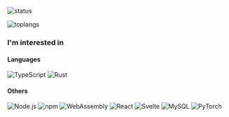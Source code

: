 

![status](https://github-readme-stats.vercel.app/api?username=lshqqytiger&show_icons=true)

![toplangs](https://github-readme-stats.vercel.app/api/top-langs/?username=lshqqytiger)

### I'm interested in

#### Languages

<img alt="TypeScript" src="https://img.shields.io/badge/TypeScript-%2300599C.svg?style=flat-square&logo=TypeScript&logoColor=white"/> <img alt="Rust" src="https://img.shields.io/badge/Rust-%2300599C.svg?style=flat-square&logo=rust&logoColor=white"/> 

#### Others

<img alt="Node.js" src="https://img.shields.io/badge/Node.js-%2300599C.svg?style=flat-square&logo=Node.js&logoColor=white"/> <img alt="npm" src="https://img.shields.io/badge/npm-%2300599C.svg?style=flat-square&logo=npm&logoColor=white"/> <img alt="WebAssembly" src="https://img.shields.io/badge/WebAssembly-%2300599C.svg?style=flat-square&logo=WebAssembly&logoColor=white"/> <img alt="React" src="https://img.shields.io/badge/React-%2300599C.svg?style=flat-square&logo=React&logoColor=white"/> <img alt="Svelte" src="https://img.shields.io/badge/Svelte-%2300599C.svg?style=flat-square&logo=Svelte&logoColor=white"/> <img alt="MySQL" src="https://img.shields.io/badge/MySQL-%2300599C.svg?style=flat-square&logo=MySQL&logoColor=white"/> <img alt="PyTorch" src="https://img.shields.io/badge/PyTorch-%2300599C.svg?style=flat-square&logo=PyTorch&logoColor=white"/> 
